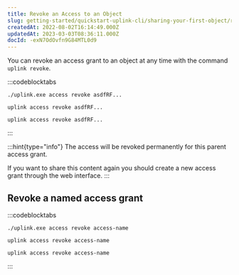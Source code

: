 ```yaml
---
title: Revoke an Access to an Object
slug: getting-started/quickstart-uplink-cli/sharing-your-first-object/revoke-an-access-to-an-object
createdAt: 2022-08-02T16:14:49.000Z
updatedAt: 2023-03-03T08:36:11.000Z
docId: -exN7OdOvfn9G84MTL0d9
---
```


You can revoke an access grant to an object at any time with the command `uplink revoke`.

:::codeblocktabs
```windows
./uplink.exe access revoke asdfRF...
```

```macos
uplink access revoke asdfRF...
```

```linux
uplink access revoke asdfRF...
```
:::

:::hint{type="info"}
The access will be revoked permanently for this parent access grant.&#x20;

If you want to share this content again you should create a new access grant through the web interface.
:::

## Revoke a named access grant

:::codeblocktabs
```windows
./uplink.exe access revoke access-name
```

```macos
uplink access revoke access-name
```

```linux
uplink access revoke access-name
```
:::

